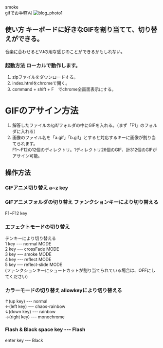 smoke  
gifでお手軽VJ
![blog_photo1](https://github.com/user-attachments/assets/62a3c35a-a3ac-417d-b46c-ecdb6f5208ab)



## 使い方 キーボードに好きなGIFを割り当てて、切り替えができる。  
音楽に合わせるとVJの用な感じのことができるかもしれない。

### 起動方法 ローカルで動作します。

1. zipファイルをダウンロードする。  
2. index.htmlをchromeで開く。  
3. command + shift + F　でchrome全画面表示にする。

# GIFのアサイン方法  
1. 解答したファイルの/gif/フォルダの中にGIFを入れる。（まず「F1」のフォルダに入れる）  
2. 画像のファイル名を「a.gif」「b.gif」とすると対応するキーに画像が割り当てられます。  
   F1〜F12の12個のディレクトリ。1ディレクトリ26個のGIF、計312個のGIFがアサイン可能。

## 操作方法

### GIFアニメ切り替え a~z key

### GIFアニメフォルダの切り替え ファンクションキーにより切り替える  
F1~F12 key

### エフェクトモードの切り替え  
テンキーにより切り替える  
1 key --- normal MODE  
2 key --- crossFade MODE  
3 key --- smoke MODE  
4 key --- reflect MODE  
5 key --- reflect-slide MODE  
(ファンクションキーにショートカットが割り当てられている場合は、OFFにしてください)

### カラーモードの切り替え allowkeyにより切り替える  
↑(up key) --- normal  
←(left key) --- chaos-rainbow  
↓(down key) --- rainbow  
→(right key) --- monochrome

### Flash & Black space key --- Flash  
enter key --- Black
